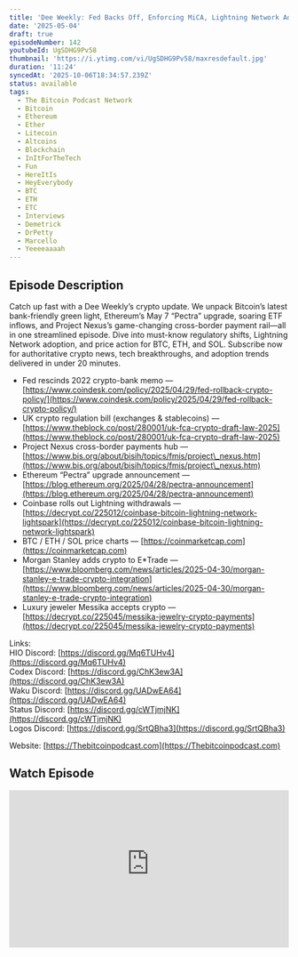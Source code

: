 ```yaml
---
title: 'Dee Weekly: Fed Backs Off, Enforcing MiCA, Lightning Network Adoption'
date: '2025-05-04'
draft: true
episodeNumber: 142
youtubeId: UgSDHG9Pv58
thumbnail: 'https://i.ytimg.com/vi/UgSDHG9Pv58/maxresdefault.jpg'
duration: '11:24'
syncedAt: '2025-10-06T18:34:57.239Z'
status: available
tags:
  - The Bitcoin Podcast Network
  - Bitcoin
  - Ethereum
  - Ether
  - Litecoin
  - Altcoins
  - Blockchain
  - InItForTheTech
  - Fun
  - HereItIs
  - HeyEverybody
  - BTC
  - ETH
  - ETC
  - Interviews
  - Demetrick
  - DrPetty
  - Marcello
  - Yeeeeaaaah
---
```

## Episode Description

Catch up fast with a Dee Weekly’s  crypto update. We unpack Bitcoin’s latest bank-friendly green light, Ethereum’s May 7 “Pectra” upgrade, soaring ETF inflows, and Project Nexus’s game-changing cross-border payment rail—all in one streamlined episode. Dive into must-know regulatory shifts, Lightning Network adoption, and price action for BTC, ETH, and SOL. Subscribe now for authoritative crypto news, tech breakthroughs, and adoption trends delivered in under 20 minutes.  
  
- Fed rescinds 2022 crypto-bank memo — [https://www.coindesk.com/policy/2025/04/29/fed-rollback-crypto-policy/](https://www.coindesk.com/policy/2025/04/29/fed-rollback-crypto-policy/)  
- UK crypto regulation bill \(exchanges & stablecoins\) — [https://www.theblock.co/post/280001/uk-fca-crypto-draft-law-2025](https://www.theblock.co/post/280001/uk-fca-crypto-draft-law-2025)  
- Project Nexus cross-border payments hub — [https://www.bis.org/about/bisih/topics/fmis/project\_nexus.htm](https://www.bis.org/about/bisih/topics/fmis/project\_nexus.htm)  
- Ethereum “Pectra” upgrade announcement — [https://blog.ethereum.org/2025/04/28/pectra-announcement](https://blog.ethereum.org/2025/04/28/pectra-announcement)  
- Coinbase rolls out Lightning withdrawals — [https://decrypt.co/225012/coinbase-bitcoin-lightning-network-lightspark](https://decrypt.co/225012/coinbase-bitcoin-lightning-network-lightspark)  
- BTC / ETH / SOL price charts — [https://coinmarketcap.com](https://coinmarketcap.com)  
- Morgan Stanley adds crypto to E\*Trade — [https://www.bloomberg.com/news/articles/2025-04-30/morgan-stanley-e-trade-crypto-integration](https://www.bloomberg.com/news/articles/2025-04-30/morgan-stanley-e-trade-crypto-integration)  
- Luxury jeweler Messika accepts crypto — [https://decrypt.co/225045/messika-jewelry-crypto-payments](https://decrypt.co/225045/messika-jewelry-crypto-payments)  
  
Links:  
HIO Discord: [https://discord.gg/Mq6TUHv4](https://discord.gg/Mq6TUHv4)  
Codex Discord: [https://discord.gg/ChK3ew3A](https://discord.gg/ChK3ew3A)  
Waku Discord: [https://discord.gg/UADwEA64](https://discord.gg/UADwEA64)  
Status Discord: [https://discord.gg/cWTjmjNK](https://discord.gg/cWTjmjNK)  
Logos Discord: [https://discord.gg/SrtQBha3](https://discord.gg/SrtQBha3)  
  
Website: [https://Thebitcoinpodcast.com](https://Thebitcoinpodcast.com)

## Watch Episode

<div style="position: relative; padding-bottom: 56.25%; height: 0; overflow: hidden;">
  <iframe
    src="https://www.youtube-nocookie.com/embed/UgSDHG9Pv58"
    style="position: absolute; top: 0; left: 0; width: 100%; height: 100%;"
    frameborder="0"
    allow="accelerometer; autoplay; clipboard-write; encrypted-media; gyroscope; picture-in-picture"
    allowfullscreen
  ></iframe>
</div>

